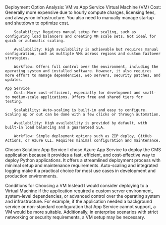 Deployment Option Analysis: VM vs App Service
    Virtual Machine (VM)
        Cost: Generally more expensive due to hourly compute charges, licensing fees, and always-on infrastructure. You also need to manually manage startup and shutdown to optimize cost.

        Scalability: Requires manual setup for scaling, such as configuring load balancers and creating VM scale sets. Not ideal for quick or automatic scaling.

        Availability: High availability is achievable but requires manual configuration, such as multiple VMs across regions and custom failover strategies.

        Workflow: Offers full control over the environment, including the operating system and installed software. However, it also requires more effort to manage dependencies, web servers, security patches, and updates.

    App Service
        Cost: More cost-efficient, especially for development and small- to medium-scale applications. Offers free and shared tiers for testing.

        Scalability: Auto-scaling is built-in and easy to configure. Scaling up or out can be done with a few clicks or through automation.

        Availability: High availability is provided by default, with built-in load balancing and a guaranteed SLA.

        Workflow: Simple deployment options such as ZIP deploy, GitHub Actions, or Azure CLI. Requires minimal configuration and maintenance.

Chosen Solution: App Service
    I chose Azure App Service to deploy the CMS application because it provides a fast, efficient, and cost-effective way to deploy Python applications. It offers a streamlined deployment process with minimal setup and maintenance requirements. Auto-scaling and integrated logging make it a practical choice for most use cases in development and production environments.

Conditions for Choosing a VM Instead
    I would consider deploying to a Virtual Machine if the application required a custom server environment, system-level dependencies, or advanced control over the operating system and infrastructure. For example, if the application needed a background service or non-standard configuration that App Service cannot support, a VM would be more suitable. Additionally, in enterprise scenarios with strict networking or security requirements, a VM setup may be necessary.
